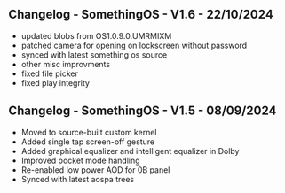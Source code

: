 ## Changelog - SomethingOS - V1.6 - 22/10/2024
- updated blobs from OS1.0.9.0.UMRMIXM
- patched camera for opening on lockscreen without password
- synced with latest something os source
- other misc improvments
- fixed file picker 
- fixed play integrity

## Changelog - SomethingOS - V1.5 - 08/09/2024
- Moved to source-built custom kernel
- Added single tap screen-off gesture
- Added graphical equalizer and intelligent equalizer in Dolby
- Improved pocket mode handling
- Re-enabled low power AOD for 0B panel
- Synced with latest aospa trees